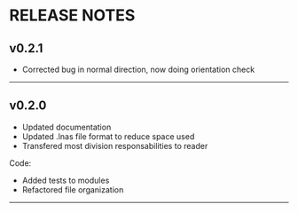 # RELEASE NOTES

## v0.2.1

- Corrected bug in normal direction, now doing orientation check

------------------------------------------------------------------------------
## v0.2.0

- Updated documentation
- Updated .lnas file format to reduce space used
- Transfered most division responsabilities to reader

Code:
- Added tests to modules
- Refactored file organization

------------------------------------------------------------------------------